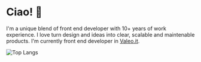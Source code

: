 # Ciao! 👋

I'm a unique blend of front end developer with 10+ years of work experience. I love turn design and ideas into clear, scalable and maintenable products. I'm currently front end developer in [Valeo.it](https://www.valeo.it).

![Top Langs](https://github-readme-stats.vercel.app/api/top-langs/?username=bertolinimarco&theme=vue&layout=compact)
